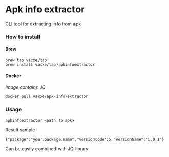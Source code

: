 # Apk info extractor
CLI tool for extracting info from apk

### How to install
#### Brew

```
brew tap vacxe/tap
brew install vacxe/tap/apkinfoextractor
```

#### Docker
*Image contains JQ*

```
docker pull vacxe/apk-info-extractor
```

### Usage

```
apkinfoextractor <path to apk>
```

Result sample

```
{"package":"your.package.name","versionCode":5,"versionName":"1.0.1"}
```

Can be easily combined with JQ library
